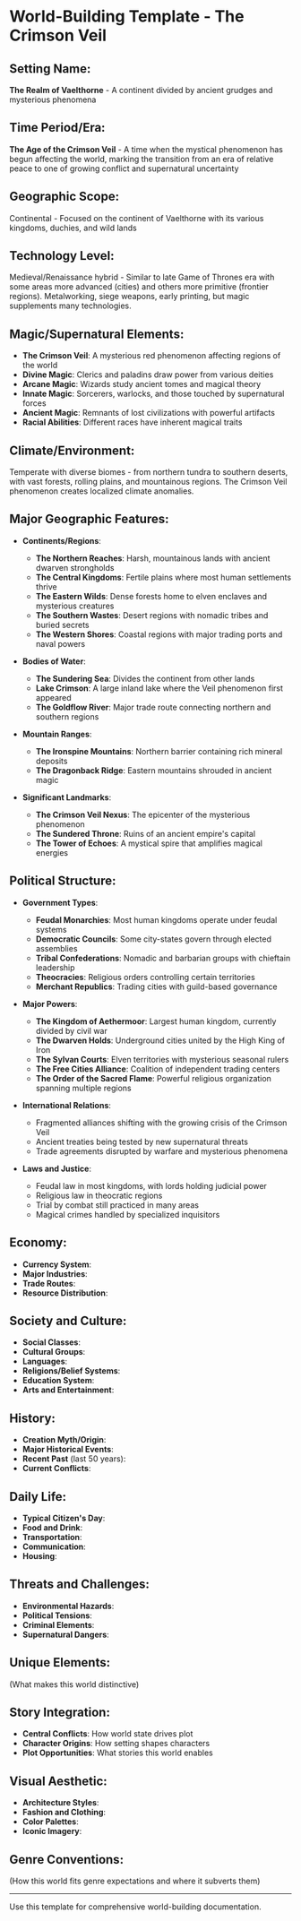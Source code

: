 # World-Building Template - The Crimson Veil

## Setting Name:
**The Realm of Vaelthorne** - A continent divided by ancient grudges and mysterious phenomena

## Time Period/Era:
**The Age of the Crimson Veil** - A time when the mystical phenomenon has begun affecting the world, marking the transition from an era of relative peace to one of growing conflict and supernatural uncertainty

## Geographic Scope:
Continental - Focused on the continent of Vaelthorne with its various kingdoms, duchies, and wild lands

## Technology Level:
Medieval/Renaissance hybrid - Similar to late Game of Thrones era with some areas more advanced (cities) and others more primitive (frontier regions). Metalworking, siege weapons, early printing, but magic supplements many technologies.

## Magic/Supernatural Elements:
- **The Crimson Veil**: A mysterious red phenomenon affecting regions of the world
- **Divine Magic**: Clerics and paladins draw power from various deities
- **Arcane Magic**: Wizards study ancient tomes and magical theory  
- **Innate Magic**: Sorcerers, warlocks, and those touched by supernatural forces
- **Ancient Magic**: Remnants of lost civilizations with powerful artifacts
- **Racial Abilities**: Different races have inherent magical traits

## Climate/Environment:
Temperate with diverse biomes - from northern tundra to southern deserts, with vast forests, rolling plains, and mountainous regions. The Crimson Veil phenomenon creates localized climate anomalies.

## Major Geographic Features:
- **Continents/Regions**: 
  - **The Northern Reaches**: Harsh, mountainous lands with ancient dwarven strongholds
  - **The Central Kingdoms**: Fertile plains where most human settlements thrive
  - **The Eastern Wilds**: Dense forests home to elven enclaves and mysterious creatures
  - **The Southern Wastes**: Desert regions with nomadic tribes and buried secrets
  - **The Western Shores**: Coastal regions with major trading ports and naval powers

- **Bodies of Water**:
  - **The Sundering Sea**: Divides the continent from other lands
  - **Lake Crimson**: A large inland lake where the Veil phenomenon first appeared
  - **The Goldflow River**: Major trade route connecting northern and southern regions

- **Mountain Ranges**:
  - **The Ironspine Mountains**: Northern barrier containing rich mineral deposits
  - **The Dragonback Ridge**: Eastern mountains shrouded in ancient magic
  
- **Significant Landmarks**:
  - **The Crimson Veil Nexus**: The epicenter of the mysterious phenomenon
  - **The Sundered Throne**: Ruins of an ancient empire's capital
  - **The Tower of Echoes**: A mystical spire that amplifies magical energies

## Political Structure:
- **Government Types**: 
  - **Feudal Monarchies**: Most human kingdoms operate under feudal systems
  - **Democratic Councils**: Some city-states govern through elected assemblies
  - **Tribal Confederations**: Nomadic and barbarian groups with chieftain leadership
  - **Theocracies**: Religious orders controlling certain territories
  - **Merchant Republics**: Trading cities with guild-based governance

- **Major Powers**:
  - **The Kingdom of Aethermoor**: Largest human kingdom, currently divided by civil war
  - **The Dwarven Holds**: Underground cities united by the High King of Iron
  - **The Sylvan Courts**: Elven territories with mysterious seasonal rulers
  - **The Free Cities Alliance**: Coalition of independent trading centers
  - **The Order of the Sacred Flame**: Powerful religious organization spanning multiple regions

- **International Relations**:
  - Fragmented alliances shifting with the growing crisis of the Crimson Veil
  - Ancient treaties being tested by new supernatural threats
  - Trade agreements disrupted by warfare and mysterious phenomena

- **Laws and Justice**:
  - Feudal law in most kingdoms, with lords holding judicial power
  - Religious law in theocratic regions
  - Trial by combat still practiced in many areas
  - Magical crimes handled by specialized inquisitors

## Economy:
- **Currency System**:
- **Major Industries**:
- **Trade Routes**:
- **Resource Distribution**:

## Society and Culture:
- **Social Classes**:
- **Cultural Groups**:
- **Languages**:
- **Religions/Belief Systems**:
- **Education System**:
- **Arts and Entertainment**:

## History:
- **Creation Myth/Origin**:
- **Major Historical Events**:
- **Recent Past** (last 50 years):
- **Current Conflicts**:

## Daily Life:
- **Typical Citizen's Day**:
- **Food and Drink**:
- **Transportation**:
- **Communication**:
- **Housing**:

## Threats and Challenges:
- **Environmental Hazards**:
- **Political Tensions**:
- **Criminal Elements**:
- **Supernatural Dangers**:

## Unique Elements:
(What makes this world distinctive)

## Story Integration:
- **Central Conflicts**: How world state drives plot
- **Character Origins**: How setting shapes characters
- **Plot Opportunities**: What stories this world enables

## Visual Aesthetic:
- **Architecture Styles**:
- **Fashion and Clothing**:
- **Color Palettes**:
- **Iconic Imagery**:

## Genre Conventions:
(How this world fits genre expectations and where it subverts them)

---
Use this template for comprehensive world-building documentation.
